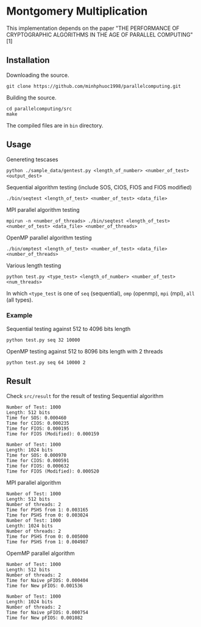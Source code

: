 # Montgomery Multiplication
This implementation depends on the paper "THE PERFORMANCE OF CRYPTOGRAPHIC ALGORITHMS IN THE AGE OF PARALLEL COMPUTING"[1]

## Installation
Downloading the source.
```
git clone https://github.com/minhphuoc1998/parallelcomputing.git
```

Building the source.
```
cd parallelcomputing/src
make
```

The compiled files are in ```bin``` directory.

## Usage
Genereting tescases
```
python ./sample_data/gentest.py <length_of_number> <number_of_test> <output_dest>
```

Sequential algorithm testing (include SOS, CIOS, FIOS and FIOS modified)
```
./bin/seqtest <length_of_test> <number_of_test> <data_file>
```

MPI parallel algorithm testing
```
mpirun -n <number_of_threads> ./bin/seqtest <length_of_test> <number_of_test> <data_file> <number_of_threads>
```

OpenMP parallel algorithm testing
```
./bin/omptest <length_of_test> <number_of_test> <data_file> <number_of_threads>
```

Various length testing
```
python test.py <type_test> <length_of_number> <number_of_test> <num_threads>
```
In which ```<type_test``` is one of ```seq``` (sequential), ```omp``` (openmp), ```mpi``` (mpi), ```all``` (all types).

### Example
Sequential testing against 512 to 4096 bits length
```
python test.py seq 32 10000
```

OpenMP testing against 512 to 8096 bits length with 2 threads
```
python test.py seq 64 10000 2
```

## Result
Check ```src/result``` for the result of testing
Sequential algorithm
```
Number of Test: 1000
Length: 512 bits
Time for SOS: 0.000460
Time for CIOS: 0.000235
Time for FIOS: 0.000195
Time for FIOS (Modified): 0.000159

Number of Test: 1000
Length: 1024 bits
Time for SOS: 0.000970
Time for CIOS: 0.000591
Time for FIOS: 0.000632
Time for FIOS (Modified): 0.000520
```

MPI parallel algorithm
```
Number of Test: 1000
Length: 512 bits
Number of threads: 2
Time for PSHS from 1: 0.003165
Time for PSHS from 0: 0.003024
Number of Test: 1000
Length: 1024 bits
Number of threads: 2
Time for PSHS from 0: 0.005000
Time for PSHS from 1: 0.004987
```

OpemMP parallel algorithm
```
Number of Test: 1000
Length: 512 bits
Number of threads: 2
Time for Naive pFIOS: 0.000404
Time for New pFIOS: 0.001536

Number of Test: 1000
Length: 1024 bits
Number of threads: 2
Time for Naive pFIOS: 0.000754
Time for New pFIOS: 0.001082
```